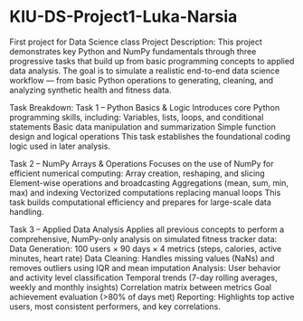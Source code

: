 # KIU-DS-Project1-Luka-Narsia
First project for Data Science class
Project Description:
This project demonstrates key Python and NumPy fundamentals through three progressive tasks that build up from basic programming concepts to applied data analysis.
The goal is to simulate a realistic end-to-end data science workflow — from basic Python operations to generating, cleaning, and analyzing synthetic health and fitness data.


Task Breakdown:
Task 1 – Python Basics & Logic
Introduces core Python programming skills, including:
Variables, lists, loops, and conditional statements
Basic data manipulation and summarization
Simple function design and logical operations
This task establishes the foundational coding logic used in later analysis.


Task 2 – NumPy Arrays & Operations
Focuses on the use of NumPy for efficient numerical computing:
Array creation, reshaping, and slicing
Element-wise operations and broadcasting
Aggregations (mean, sum, min, max) and indexing
Vectorized computations replacing manual loops
This task builds computational efficiency and prepares for large-scale data handling.


Task 3 – Applied Data Analysis
Applies all previous concepts to perform a comprehensive, NumPy-only analysis on simulated fitness tracker data:
Data Generation: 100 users × 90 days × 4 metrics (steps, calories, active minutes, heart rate)
Data Cleaning: Handles missing values (NaNs) and removes outliers using IQR and mean imputation
Analysis:
User behavior and activity level classification
Temporal trends (7-day rolling averages, weekly and monthly insights)
Correlation matrix between metrics
Goal achievement evaluation (>80% of days met)
Reporting: Highlights top active users, most consistent performers, and key correlations.
